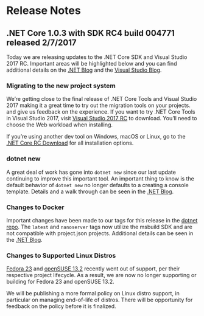 # Release Notes

## .NET Core 1.0.3 with SDK RC4 build 004771 released 2/7/2017

Today we are releasing updates to the .NET Core SDK and Visual Studio 2017 RC. Important areas will be highlighted below and you can find additional details on the [.NET Blog](https://devblogs.microsoft.com/dotnet/announcing-net-core-tools-updates-in-vs-2017-rc/) and the [Visual Studio Blog](https://devblogs.microsoft.com/visualstudio/another-update-to-visual-studio-2017-rc/).

### Migrating to the new project system

We’re getting close to the final release of .NET Core Tools and Visual Studio 2017 making it a great time to try out the migration tools on your projects. and give us feedback on the experience. If you want to try .NET Core Tools in Visual Studio 2017, visit [Visual Studio 2017 RC](https://www.visualstudio.com/vs/visual-studio-2017-rc/) to download. You’ll need to choose the Web workload when installing.

If you’re using another dev tool on Windows, macOS or Linux, go to the [.NET Core RC Download](../download-archives/rc4-download.md) for all installation options.

### dotnet new

A great deal of work has gone into `dotnet new` since our last update continuing to improve this important tool. An important thing to know is the default behavior of `dotnet new` no longer defaults to a creating a console template. Details and a walk through can be seen in the [.NET Blog](https://devblogs.microsoft.com/dotnet/announcing-net-core-tools-updates-in-vs-2017-rc/).

### Changes to Docker

Important changes have been made to our tags for this release in the [dotnet repo](https://hub.docker.com/r/microsoft/dotnet/). The `latest` and `nanoserver` tags now utilize the msbuild SDK and are not compatible with project.json projects. Additional details can be seen in the [.NET Blog](https://devblogs.microsoft.com/dotnet/announcing-net-core-tools-updates-in-vs-2017-rc/).

### Changes to Supported Linux Distros

[Fedora 23](https://lists.fedoraproject.org/archives/list/announce@lists.fedoraproject.org/thread/OHFCBTYXAO6NBH5BZZI3VIMIIL2ODFP5/) and [openSUSE 13.2](https://lists.opensuse.org/opensuse-security-announce/2017-01/msg00033.html) recently went out of support, per their respective project lifecycle. As a result, we are now no longer supporting or building for Fedora 23 and openSUSE 13.2.

We will be publishing a more formal policy on Linux distro support, in particular on managing end-of-life of distros. There will be opportunity for feedback on the policy before it is finalized.

